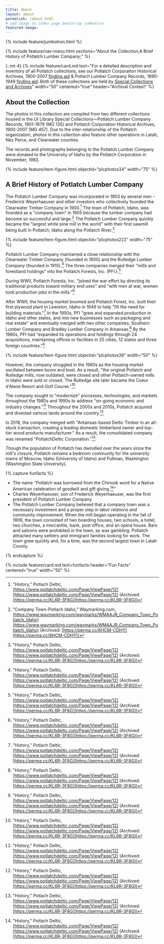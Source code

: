 ```yaml
---
title: About
layout: about
permalink: /about.html
# add image to index page bootstrap jumbotron
featured-image: 
---
```


{% include feature/jumbotron.html %} 

{% include feature/nav-menu.html sections="About the Collection;A Brief History of Potlatch Lumber Company;" %} 

{:.mt-4}
{% include feature/card.md text="For a detailed description and inventory of all Potlatch collections, see our Potlatch Corporation Historical Archives, 1900-2007 [finding aid](https://archiveswest.orbiscascade.org/ark:80444/xv40829?q=Potlatch%20Corporation%20Historical%20Archives) & Potlach Lumber Company Records, 1890-1949 [finding aid](https://archiveswest.orbiscascade.org/ark:80444/xv33863?q=Potlatch%20Lumber%20CompanyPhysical). Both of these collections are held by [Special Collections and Archives](https://www.lib.uidaho.edu/special-collections/)" width="50" centered="true" header="Archival Context" %}

## About the Collection

The photos in this collection are compiled from two different collections housed in the UI Library Special Collections—Potlatch Lumber Company Records, 1901-1979 (MG 135) and Potlatch Corporation Historical Archives, 1900-2007 (MG 457). Due to the inter-relationship of the Potlatch organization, photos in this collection also feature other operations in Latah, Nez Perce, and Clearwater counties.

The records and photographs belonging to the Potlatch Lumber Company were donated to the University of Idaho by the Potlatch Corporation in November, 1983.

{% include feature/item-figure.html objectid="plcphotos34" width="75" %}

## A Brief History of Potlatch Lumber Company

The Potlatch Lumber Company was incorporated in 1903 by several men - Frederick Weyerhaeuser and other investors who collectively founded the Clearwater Timber Company in 1900.[^1] The town of Potlatch, Idaho, was founded as a "company town" in 1905 because the lumber company had become so successful and large.[^2] The Potlatch Lumber Company quickly became the "largest white pine mill in the world" with their first sawmill being built in Potlatch, Idaho along the Potlatch River.[^1] 

{% include feature/item-figure.html objectid="plcphotos222" width="75" %}

Potlatch Lumber Company maintained a close relationship with the Clearwater Timber Company (founded in 1900) and the Rutledge Lumber Company (founded in 1915).[^1] The three companies merged their "mills and forestland holdings" into the Potlatch Forests, Inc. (PFI.).[^1]

During WWII, Potlatch Forests, Inc. "joined the war effort by directing its traditional products toward military end uses" and "with men at war, women took production jobs in the mills."[^1]

After WWII, the housing market boomed and Potlatch Forest, Inc. built their first plywood plant in Lewiston, Idaho in 1949 to help "fill the need for building materials."[^1] In the 1950s, PFI "grew and expanded production in Idaho and other states, and into new businesses such as packaging and real estate" and eventually merged with two other companies, Southern Lumber Company and Bradley Lumber Company in Arkansas.[^1] By the 1960s, PFI had "expanded its operations and holdings through 24 acquisitions, maintaining offices or facilities in 25 cities, 12 states and three foreign countries."[^1]

{% include feature/item-figure.html objectid="plcphotos38" width="50" %}

However, the company struggled in the 1980s as the housing market oscillated between boom and bust. As a result, "the original Potlatch and Rutledge mills, now outdated, were closed and other Potlatch-owned mills in Idaho were sold or closed. The Rutledge site later became the Coeur d'Alene Resort and Golf Course."[^1] 

The company sought to "modernize" processes, technologies, and markets throughout the 1980s and 1990s to address "on-going economic and industry changes."[^1] Throughout the 2000s and 2010s, Potlatch acquired and divested various lands around the country.[^1]

In 2018, the company merged with "Arkansas-based Deltic Timber in an all-stock transaction, creating a leading domestic timberland owner and top-tier wood products manufacturer." As a result, the consolidated company was renamed "PotlatchDeltic Corporation."[^1]

Though the population of Potlatch has dwindled over the years since the mill's closure, Potlatch remains a bedroom community for the university towns of Moscow, Idaho (University of Idaho) and Pullman, Washington (Washington State University).

{% capture funfacts %}

- The name "Potlatch was borrowed from the Chinook word for a Native American celebration of goodwill and gift giving.[^1]"
- Charles Weyerhaeuser, son of Frederick Weyerhaeuser, was the first president of Potlatch Lumber Company.
- The Potlatch Lumber Company believed that a company town was a necessary investment and a proper step in labor relations and community improvement. When the mill began operating in the fall of 1906, the town consisted of two boarding houses, two schools, a hotel, two churches, a mercantile, bank, post office, and an opera house. Bars and saloons were prohibited in the town, as was gambling. Potlatch attracted many settlers and immigrant families looking for work. The town grew quickly and, for a time, was the second largest town in Latah County.

{% endcapture %}

{% include feature/card.md text=funfacts header="Fun Facts" centered="true" width="50" %}

[^1]: "History," Potlach Deltic, [https://www.potlatchdeltic.com/Page/ViewPage/12](https://www.potlatchdeltic.com/Page/ViewPage/12) (Archived: [https://perma.cc/KL6R-3F8G](https://perma.cc/KL6R-3F8G))
[^2]: "Company Town-Potlach Idaho," Waymarking.com, [https://www.waymarking.com/waymarks/WMAAJR_Company_Town_Potlatch_Idaho](https://www.waymarking.com/waymarks/WMAAJR_Company_Town_Potlatch_Idaho) (Archived: [https://perma.cc/6HCM-CDHY](https://perma.cc/6HCM-CDHY))


